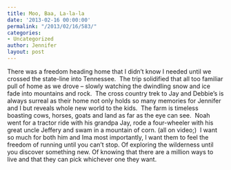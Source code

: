 ```yaml
---
title: Moo, Baa, La-la-la
date: '2013-02-16 00:00:00'
permalink: "/2013/02/16/583/"
categories:
- Uncategorized
author: Jennifer
layout: post
---
```


There was a freedom heading home that I didn&#8217;t know I needed until we crossed the state-line into Tennessee. &nbsp;The trip solidified that all too&nbsp;familiar pull of home&nbsp;as we drove &#8211; slowly watching the dwindling snow and ice fade into mountains and rock. &nbsp;The&nbsp;cross country trek to&nbsp;Jay and Debbie&#8217;s is always surreal as their home not only holds so many memories for Jennifer and I but reveals whole new world to the kids. &nbsp;The farm is timeless boasting cows, horses, goats and land as far as the eye can see. &nbsp;Noah went for a tractor ride with his grandpa Jay, rode a four-wheeler with his great uncle Jeffery and swam in a mountain of corn. (all on video;) &nbsp;I want so much for both him and Ima most importantly, I want them to feel the freedom of running until you can&#8217;t stop. Of exploring the wilderness until you discover something new. Of knowing that there are a million ways to live and that they can pick whichever one they want.</p>
